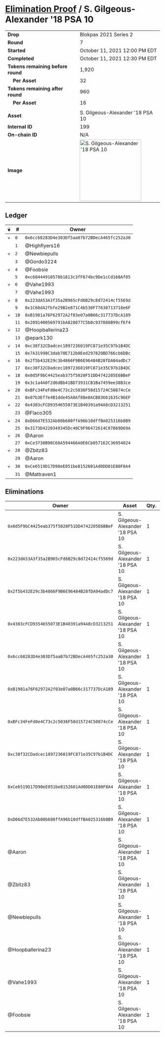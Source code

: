 # [Elimination Proof](./readme.md) / S. Gilgeous-Alexander &#039;18 PSA 10

|||
|---|---|
| **Drop** | Blokpax 2021 Series 2 |
| **Round** | 7 |
| **Started** | October 11, 2021 12:00 PM EDT |
| **Completed** | October 11, 2021 12:30 PM EDT |
| **Tokens remaining before round** | 1,920 |
| **&nbsp;&nbsp;&nbsp;&nbsp;Per Asset** | 32 |
| **Tokens remaining after round** | 960 |
| **&nbsp;&nbsp;&nbsp;&nbsp;Per Asset** | 16 |
| | |
| **Asset** | S. Gilgeous-Alexander &#039;18 PSA 10 |
| **Internal ID** | 199 |
| **On-chain ID** | N/A |
| **Image** | <img src="https://tcdn.blokpax.com/9484ebfa-63aa-4144-acfc-5458fee1a76b/1bde6e386f3487d5e431ce61c7ea6c777c35800a90a1d1e8f9ee33a131ac5be3.jpg" height="200" alt="S. Gilgeous-Alexander &#039;18 PSA 10" /> |

## Ledger

| 💀 | # | Owner |
| --- | --- | --- |
| 💀 | `0` | `0x6cc68283D4e303Df5aa07b72BDecA465fc252a30` |
|  | `1` | @Highflyers16 |
| 💀 | `2` | @Newbiepulls |
|  | `3` | @Gordo3224 |
| 💀 | `4` | @Foobsie |
|  | `5` | `0xc68444910570b1813c3fF674bc9De1cCd160Af05` |
| 💀 | `6` | @Vahe1993 |
|  | `7` | @Vahe1993 |
| 💀 | `8` | `0x223dA53A3f35a2B965cFd6B29c8d72414cf5569d` |
|  | `9` | `0x1C60dA2fbfe29B2e871C4b530F77630713718e6F` |
| 💀 | `10` | `0xB1981a76F62972A2f03e07a0B66c317737DcA189` |
|  | `11` | `0x2091400569791bA828077C5b0c937086B99cf6f4` |
| 💀 | `12` | @Hoopballerina23 |
|  | `13` | @epark130 |
| 💀 | `14` | `0xc38f32CDadcec1897236019FC871e35C97b1B4DC` |
|  | `15` | `0x7A31998C3dab70E712b0Eed297820BD766cb6DBc` |
| 💀 | `16` | `0x2f5b432E29c3b4866F9B6E96484B28fDA04adDc7` |
|  | `17` | `0xc38f32CDadcec1897236019FC871e35C97b1B4DC` |
| 💀 | `18` | `0x0d5F9bC4425eab375f5020F51DD4742205E6BBeF` |
|  | `19` | `0x3c1a4A0f2d6dBb41BD73931CB1Ba7459ee38B3ce` |
| 💀 | `20` | `0xBFc34FeFd0e4C73c2c5036F58d15724C50874cCe` |
|  | `21` | `0x07b3Ef7e4B1dde45A0Af88e0ACB83661635c96EF` |
| 💀 | `22` | `0x4383cFCD9354655073E1B40391a94A8cD3213251` |
|  | `23` | @Flaco305 |
| 💀 | `24` | `0xD66d7E532Ab80b680ffA96b10dffBA025316b8B9` |
|  | `25` | `0x3173D4220349345Dc40C9F96472614C07869D69A` |
| 💀 | `26` | @Aaron |
|  | `27` | `0xCe3730B98C60A594466A0E6Cb057162C36954024` |
| 💀 | `28` | @Zbitz83 |
|  | `29` | @Aaron |
| 💀 | `30` | `0xCe6519D17D90eE051be8152601Ad0DD01E80F8A4` |
|  | `31` | @Mattraven1 |


## Eliminations

| Owner | Asset | Qty. | Transaction |
| --- | --- | --- | --- |
| `0x0d5F9bC4425eab375f5020F51DD4742205E6BBeF` | S. Gilgeous-Alexander '18 PSA 10 | 1 | [Polygonscan](https://polygonscan.com/tx/0xf4f8517129c9b4248fad0faee09d75d78806a0f4ba8b912b8d5e03380de0d883) |
| `0x223dA53A3f35a2B965cFd6B29c8d72414cf5569d` | S. Gilgeous-Alexander '18 PSA 10 | 1 | [Polygonscan](https://polygonscan.com/tx/0x4faf5f5a8ab7b773a532539a63ebea640c661c2c59b68c22d1d5d6715960233b) |
| `0x2f5b432E29c3b4866F9B6E96484B28fDA04adDc7` | S. Gilgeous-Alexander '18 PSA 10 | 1 | [Polygonscan](https://polygonscan.com/tx/0x73bc7da20a56eb43a514b74568bf76443474df088cce704fa10d2b7a326d0aa1) |
| `0x4383cFCD9354655073E1B40391a94A8cD3213251` | S. Gilgeous-Alexander '18 PSA 10 | 1 | [Polygonscan](https://polygonscan.com/tx/0xfdebafa42b723d8f5dd3418b6e25143ab797b18e1d5cdd89f3d0b33bcfd893d9) |
| `0x6cc68283D4e303Df5aa07b72BDecA465fc252a30` | S. Gilgeous-Alexander '18 PSA 10 | 1 | [Polygonscan](https://polygonscan.com/tx/0x77758460f6e311fa7fa89874958907830544247d196485da874413a9d57bf805) |
| `0xB1981a76F62972A2f03e07a0B66c317737DcA189` | S. Gilgeous-Alexander '18 PSA 10 | 1 | [Polygonscan](https://polygonscan.com/tx/0xf665b5807dd60c440cad238d1ae50b958d56fd91df76261dcb3cbd0321696698) |
| `0xBFc34FeFd0e4C73c2c5036F58d15724C50874cCe` | S. Gilgeous-Alexander '18 PSA 10 | 1 | [Polygonscan](https://polygonscan.com/tx/0x5bfe952204f538d2b1af73a962c578d555ce7cfb9c23455084b35ed998a0ce46) |
| `0xc38f32CDadcec1897236019FC871e35C97b1B4DC` | S. Gilgeous-Alexander '18 PSA 10 | 1 | [Polygonscan](https://polygonscan.com/tx/0xe7e47e61504867d53833dbab015422a5a0cbaa3a037fcd04ca67c7959971449d) |
| `0xCe6519D17D90eE051be8152601Ad0DD01E80F8A4` | S. Gilgeous-Alexander '18 PSA 10 | 1 | [Polygonscan](https://polygonscan.com/tx/0x1710736568195ea0c312ecde3f926abe3bcebd30ed5569652b38bf5eb9a6baec) |
| `0xD66d7E532Ab80b680ffA96b10dffBA025316b8B9` | S. Gilgeous-Alexander '18 PSA 10 | 1 | [Polygonscan](https://polygonscan.com/tx/0x9383d24d99c4549754a8eb9329d79a3a9a79b5f0638d6e40328e12a668b8c557) |
| @Aaron | S. Gilgeous-Alexander '18 PSA 10 | 1 | [Polygonscan](https://polygonscan.com/tx/0x44df850c4c960612319f774497fa1476b849aa89839182afe973a67434850f09) |
| @Zbitz83 | S. Gilgeous-Alexander '18 PSA 10 | 1 | [Polygonscan](https://polygonscan.com/tx/0x5a51d8919caa5c1079738fde1bade46890fab6f77b980e791318cd24696bc813) |
| @Newbiepulls | S. Gilgeous-Alexander '18 PSA 10 | 1 | [Polygonscan](https://polygonscan.com/tx/0xf2b0fcca4b0a7f0d6df6de64a732fc5fae9ee0ac8dfb3d6eb9be4802bad2ad38) |
| @Hoopballerina23 | S. Gilgeous-Alexander '18 PSA 10 | 1 | [Polygonscan](https://polygonscan.com/tx/0xf8df52a4e3ac6ae472fac3acada4ca5d198b0a13ad0885faab33be8e4a6caf6e) |
| @Vahe1993 | S. Gilgeous-Alexander '18 PSA 10 | 1 | [Polygonscan](https://polygonscan.com/tx/0x06751d79ba261ad5318d7e96e01498edb4c7b7d0ea5438ef3f97fc5de7ccfd37) |
| @Foobsie | S. Gilgeous-Alexander '18 PSA 10 | 1 | [Polygonscan](https://polygonscan.com/tx/0x0a3cbe3df6c981fea6c0e62c1b5485a69aed98c0042aa45abbed927853bfcc59) |
